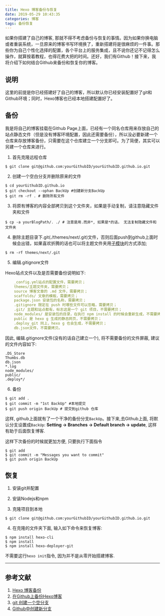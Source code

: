 ```yaml
---
title: Hexo 博客备份与恢复
date: 2019-05-29 10:43:35
categories: 博客
tags: 备份恢复
---
```

如果你搭建了自己的博客, 那就不得不考虑备份与恢复的事情。因为如果你换电脑或者重装系统，一旦原来的博客书写环境换了，重新搭建将是很麻烦的一件事。那些你为自己个性化选择的配置，各个平台上的服务集成，且不说你还记不记得怎么操作，就算按着教程，也得花费大把的时间。还好，我们有Github！接下来，我将介绍下如何结合Github来备份和恢复你的博客。  

## 说明
这里的前提是你已经搭建好了自己的博客，所以默认你已经安装配置好了git和Github环境；同时，Hexo博客也已经本地搭建配置好了。

## 备份  

我是将自己的博客挂载在Github Page上面，已经有一个同名仓库用来存放自己的站点静态文件（但是没有博客环境配置，因此还需要备份），所以没必要新建一个仓库来存放博客备份，只需要在这个仓库建立一个分支即可。为了简便，其实可以另建一个仓库来进行。


1. 首先克隆远程仓库

```
$ git clone git@github.com:yourGithubID/yourGithubID.github.io.git
```

2. 创建一个空白分支并删除原来的文件  

```
$ cd yourGithubID.github.io
$ git checkout --ophan BackUp #创建新分支BackUp
$ git rm -rf . # 删除所有文件
```

3. 将原有博客的内容全部拷贝到这个文件夹，如果是手动复制，请注意隐藏文件夹和文件  

```
$ cp -a yourBlogPath/. ./ # 注意是用.而非*, 如果是*的话， 无法复制隐藏文件和文件夹
```

4. 删除主题目录下.git(./themes/next/.git)文件，否则后面push到github上面时候会出错，如果喜欢折腾的话也可以将主题文件夹用[子模块](https://git-scm.com/book/zh/v1/Git-%E5%B7%A5%E5%85%B7-%E5%AD%90%E6%A8%A1%E5%9D%97)的方式添加;

```
$ rm -rf themes/next/.git
```
5. 编辑.gitignore文件  

Hexo站点文件以及是否需要备份说明如下:

```yml
    _config.yml站点的配置文件，需要拷贝；
    themes/主题文件夹，需要拷贝；
    source 博客文章的 .md 文件，需要拷贝；
    scaffolds/ 文章的模板，需要拷贝；
    package.json 安装包的名称，需要拷贝；
    .gitignore 限定在 push 时哪些文件可以忽略，需要拷贝；
    .git/ 主题和站点都有，标志这是一个 git 项目，不需要拷贝；
    node_modules/ 是安装包的目录，在执行 npm install 的时候会重新生成，不需要拷贝；
    public 是 hexo g 生成的静态网页，不需要拷贝；
    .deploy_git 同上，hexo g 也会生成，不需要拷贝；
    db.json文件，不需要拷贝。
```

因此, 编辑.gitignore文件(没有的话自己建立一个), 将不需要备份的文件屏蔽, 建议的文件内容如下:    

```
.DS_Store
Thumbs.db
db.json
*.log
node_modules/
public/
.deploy*/
```

6. 备份

```
$ git add .
$ git commit -m "1st BackUp" #本地提交
$ git push origin BackUp # 提交到github 仓库
```
这样, github上面就有了一个干净的备份分支`BackUp`。接下来,去Github上面, 将默认分支设置成`BackUp`: **Setting -> Branches -> Default branch -> update**, 这样有助于后面恢复博客.  

这样下次备份的时候就更加方便, 只要执行下面指令

```
$ git add
$ git commit -m "Messages you want to commit"
$ git push origin BackUp
```

## 恢复  

1. 安装git并配置
2. 安装Nodejs和npm

3. 克隆项目到本地

```
$ git clone git@github.com:yourGithubID/yourGithubID.github.io.git
```

4. 在克隆的文件夹下面, 输入如下命令来恢复博客:

```
$ npm install hexo-cli
$ npm install
$ npm install hexo-deployer-git
```

不需要这行`hexo init`指令, 因为并不是从零开始搭建博客.

---

## 参考文献
1. [Hexo 博客备份](https://blog.itswincer.com/posts/7efd2818/)  
2. [在Github上备份Hexo博客](https://lrscy.github.io/2018/01/26/Hexo-Github-Backup/)  
3. [git 创建一个空分支](https://blog.csdn.net/zs634134578/article/details/9183705)
4. [Github中创建新分支](https://blog.csdn.net/top_code/article/details/51931916)
